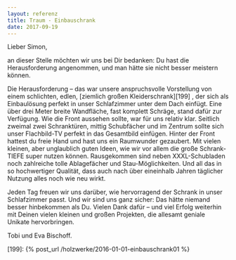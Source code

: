 ```yaml
---
layout: referenz
title: Traum - Einbauschrank
date: 2017-09-19
---
```


Lieber Simon,
 
an dieser Stelle möchten wir uns bei Dir bedanken: Du hast die Herausforderung angenommen, und man hätte sie nicht besser meistern können.
 
Die Herausforderung – das war unsere anspruchsvolle Vorstellung von einem schlichten, edlen, 
 [ziemlich großen Kleiderschrank][199] , der sich als Einbaulösung perfekt in unser Schlafzimmer unter dem Dach einfügt.
Eine über drei Meter breite Wandfläche, fast komplett Schräge, stand dafür zur Verfügung.
Wie die Front aussehen sollte, war für uns relativ klar. 
Seitlich zweimal zwei Schranktüren, mittig Schubfächer und im Zentrum sollte sich unser Flachbild-TV perfekt in das Gesamtbild einfügen.
Hinter der Front hattest du freie Hand und hast uns ein Raumwunder gezaubert. 
Mit vielen kleinen, aber unglaublich guten Ideen, wie wir vor allem die große Schrank-TIEFE super nutzen können. 
Rausgekommen sind neben XXXL-Schubladen noch zahlreiche tolle Ablagefächer und Stau-Möglichkeiten. 
Und all das in so hochwertiger Qualität, dass auch nach über eineinhalb Jahren täglicher Nutzung alles noch wie neu wirkt.
 
Jeden Tag freuen wir uns darüber, wie hervorragend der Schrank in unser Schlafzimmer passt. Und wir sind uns ganz sicher: Das hätte niemand besser hinbekommen als Du.
Vielen Dank dafür – und viel Erfolg weiterhin mit Deinen vielen kleinen und großen Projekten, die allesamt geniale Unikate hervorbringen.
 
Tobi und Eva Bischoff.

[199]: {% post_url /holzwerke/2016-01-01-einbauschrank01 %}
